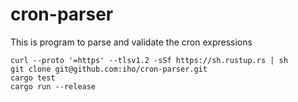 # cron-parser

This is program to parse and validate the cron expressions

```
curl --proto '=https' --tlsv1.2 -sSf https://sh.rustup.rs | sh
git clone git@github.com:iho/cron-parser.git
cargo test
cargo run --release
```
